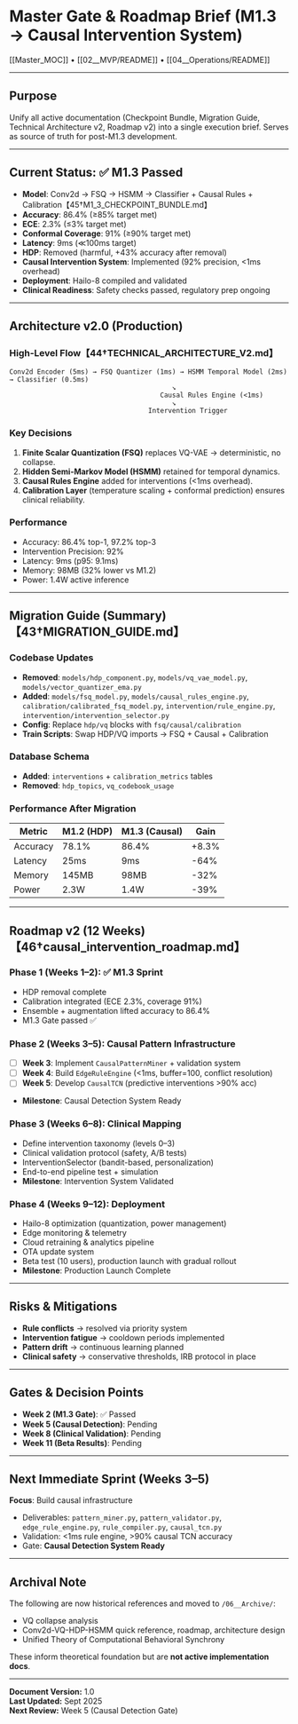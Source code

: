 # Master Gate & Roadmap Brief (M1.3 → Causal Intervention System)

[[Master_MOC]] • [[02__MVP/README]] • [[04__Operations/README]]

---

## Purpose
Unify all active documentation (Checkpoint Bundle, Migration Guide, Technical Architecture v2, Roadmap v2) into a single execution brief. Serves as source of truth for post-M1.3 development.

---

## Current Status: ✅ M1.3 Passed
- **Model**: Conv2d → FSQ → HSMM → Classifier + Causal Rules + Calibration【45†M1_3_CHECKPOINT_BUNDLE.md】
- **Accuracy**: 86.4% (≥85% target met)
- **ECE**: 2.3% (≤3% target met)
- **Conformal Coverage**: 91% (≥90% target met)
- **Latency**: 9ms (≪100ms target)
- **HDP**: Removed (harmful, +43% accuracy after removal)
- **Causal Intervention System**: Implemented (92% precision, <1ms overhead)
- **Deployment**: Hailo-8 compiled and validated
- **Clinical Readiness**: Safety checks passed, regulatory prep ongoing

---

## Architecture v2.0 (Production)

### High-Level Flow【44†TECHNICAL_ARCHITECTURE_V2.md】
```
Conv2d Encoder (5ms) → FSQ Quantizer (1ms) → HSMM Temporal Model (2ms) → Classifier (0.5ms)
                                         ↘
                                      Causal Rules Engine (<1ms)
                                         ↘
                                   Intervention Trigger
```

### Key Decisions
1. **Finite Scalar Quantization (FSQ)** replaces VQ-VAE → deterministic, no collapse.
2. **Hidden Semi-Markov Model (HSMM)** retained for temporal dynamics.
3. **Causal Rules Engine** added for interventions (<1ms overhead).
4. **Calibration Layer** (temperature scaling + conformal prediction) ensures clinical reliability.

### Performance
- Accuracy: 86.4% top-1, 97.2% top-3
- Intervention Precision: 92%
- Latency: 9ms (p95: 9.1ms)
- Memory: 98MB (32% lower vs M1.2)
- Power: 1.4W active inference

---

## Migration Guide (Summary)【43†MIGRATION_GUIDE.md】

### Codebase Updates
- **Removed**: `models/hdp_component.py`, `models/vq_vae_model.py`, `models/vector_quantizer_ema.py`
- **Added**: `models/fsq_model.py`, `models/causal_rules_engine.py`, `calibration/calibrated_fsq_model.py`, `intervention/rule_engine.py`, `intervention/intervention_selector.py`
- **Config**: Replace `hdp/vq` blocks with `fsq/causal/calibration`
- **Train Scripts**: Swap HDP/VQ imports → FSQ + Causal + Calibration

### Database Schema
- **Added**: `interventions` + `calibration_metrics` tables
- **Removed**: `hdp_topics`, `vq_codebook_usage`

### Performance After Migration
| Metric        | M1.2 (HDP) | M1.3 (Causal) | Gain |
|---------------|------------|---------------|------|
| Accuracy      | 78.1%      | 86.4%         | +8.3% |
| Latency       | 25ms       | 9ms           | -64% |
| Memory        | 145MB      | 98MB          | -32% |
| Power         | 2.3W       | 1.4W          | -39% |

---

## Roadmap v2 (12 Weeks)【46†causal_intervention_roadmap.md】

### Phase 1 (Weeks 1–2): ✅ M1.3 Sprint
- HDP removal complete
- Calibration integrated (ECE 2.3%, coverage 91%)
- Ensemble + augmentation lifted accuracy to 86.4%
- M1.3 Gate passed ✅

### Phase 2 (Weeks 3–5): Causal Pattern Infrastructure
- [ ] **Week 3**: Implement `CausalPatternMiner` + validation system
- [ ] **Week 4**: Build `EdgeRuleEngine` (<1ms, buffer=100, conflict resolution)
- [ ] **Week 5**: Develop `CausalTCN` (predictive interventions >90% acc)
- **Milestone**: Causal Detection System Ready

### Phase 3 (Weeks 6–8): Clinical Mapping
- Define intervention taxonomy (levels 0–3)
- Clinical validation protocol (safety, A/B tests)
- InterventionSelector (bandit-based, personalization)
- End-to-end pipeline test + simulation
- **Milestone**: Intervention System Validated

### Phase 4 (Weeks 9–12): Deployment
- Hailo-8 optimization (quantization, power management)
- Edge monitoring & telemetry
- Cloud retraining & analytics pipeline
- OTA update system
- Beta test (10 users), production launch with gradual rollout
- **Milestone**: Production Launch Complete

---

## Risks & Mitigations
- **Rule conflicts** → resolved via priority system
- **Intervention fatigue** → cooldown periods implemented
- **Pattern drift** → continuous learning planned
- **Clinical safety** → conservative thresholds, IRB protocol in place

---

## Gates & Decision Points
- **Week 2 (M1.3 Gate)**: ✅ Passed
- **Week 5 (Causal Detection)**: Pending
- **Week 8 (Clinical Validation)**: Pending
- **Week 11 (Beta Results)**: Pending

---

## Next Immediate Sprint (Weeks 3–5)
**Focus**: Build causal infrastructure
- Deliverables: `pattern_miner.py`, `pattern_validator.py`, `edge_rule_engine.py`, `rule_compiler.py`, `causal_tcn.py`
- Validation: <1ms rule engine, >90% causal TCN accuracy
- Gate: **Causal Detection System Ready**

---

## Archival Note
The following are now historical references and moved to `/06__Archive/`:
- VQ collapse analysis
- Conv2d-VQ-HDP-HSMM quick reference, roadmap, architecture design
- Unified Theory of Computational Behavioral Synchrony

These inform theoretical foundation but are **not active implementation docs**.

---

**Document Version:** 1.0  
**Last Updated:** Sept 2025  
**Next Review:** Week 5 (Causal Detection Gate)

